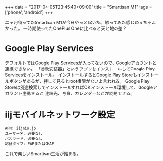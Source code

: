 +++
date = "2017-04-05T23:45:40+09:00"
title = "Smartisan M1"
tags = ['phone', 'android']
+++

二ヶ月待ってたSmartisan M1が今日やっと届いた。触ってみた感じめっちゃよかった。
一時期使ってたOnePlus Oneに比べると天と地の差？

# Google Play Services
デフォルトではGoogle Play Servicesが入ってないので、Googleアカウントと連携できない。
「谷歌安装器」というアプリをインストールしてGoogle Play Servicesをインストール。
インストールするとGoogle Play Storeもインストールボタンがあるが、押して見るとroot権限がないよ言われる。
Google Play Storeは別途検索してインストールすればOK.インストール環境して、Googleアカウント連携すると
連絡先、写真、カレンダーなどが同期できる。

# iijモバイルネットワーク設定
```
APN: iijmio.jp
ユーザー名: 必要なし
パスワード: 必要なし
認証タイプ: PAPまたはCHAP
```

これで楽しいSmartisan生活が始まる。
